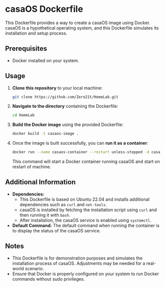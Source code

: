 # casaOS Dockerfile

This Dockerfile provides a way to create a casaOS image using Docker. casaOS is a hypothetical operating system, and this Dockerfile simulates its installation and setup process.

## Prerequisites

- Docker installed on your system.

## Usage

1. **Clone this repository** to your local machine:
    ```bash
    git clone https://github.com/Zero21t/HomeLab.git
    ```

2. **Navigate to the directory** containing the Dockerfile:
    ```bash
    cd HomeLab
    ```

3. **Build the Docker image** using the provided Dockerfile:
    ```bash
    docker build -t casaos-image .
    ```

4. Once the image is built successfully, you can **run it as a container**:
    ```bash
    docker run --name casaos-container --restart unless-stopped -d casaos-image
    ```

    This command will start a Docker container running casaOS and start on restart of machine.

## Additional Information

- **Dependencies:**
  - This Dockerfile is based on Ubuntu 22.04 and installs additional dependencies such as `curl` and `net-tools`.
  - casaOS is installed by fetching the installation script using `curl` and then running it with `bash`.
  - After installation, the casaOS service is enabled using `systemctl`.
- **Default Command:** The default command when running the container is to display the status of the casaOS service.

## Notes

- This Dockerfile is for demonstration purposes and simulates the installation process of casaOS. Adjustments may be needed for a real-world scenario.
- Ensure that Docker is properly configured on your system to run Docker commands without sudo privileges.
